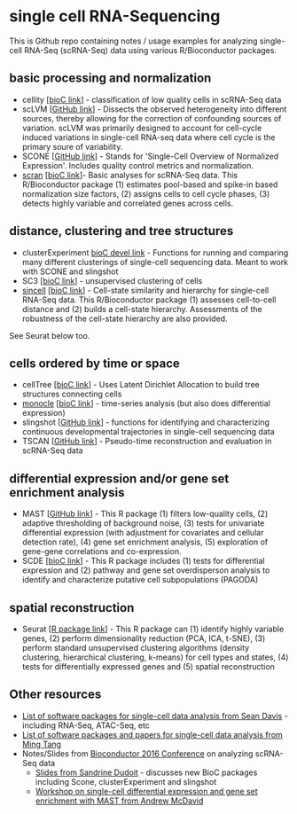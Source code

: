 # single cell RNA-Sequencing

This is Github repo containing notes / usage examples for analyzing single-cell RNA-Seq (scRNA-Seq) data using various R/Bioconductor packages.


## basic processing and normalization 

* cellity [[bioC link](https://bioconductor.org/packages/release/bioc/html/cellity.html)] - classification of low quality cells in scRNA-Seq data
* scLVM [[GitHub link](https://github.com/PMBio/scLVM)] - Dissects the observed heterogeneity into different sources, thereby allowing for the correction of confounding sources of variation. scLVM was primarily designed to account for cell-cycle induced variations in single-cell RNA-seq data where cell cycle is the primary soure of variability.
* SCONE [[GitHub link](https://github.com/YosefLab/scone)] - Stands for 'Single-Cell Overview of Normalized Expression'. Includes quality control metrics and normalization. 
* [scran](https://github.com/stephaniehicks/bioconductorNotes/blob/master/scRNASeq/basic_processing/scran.Rmd) [[bioC link](http://bioconductor.org/packages/release/bioc/html/scran.html)]- Basic analyses for scRNA-Seq data. This R/Bioconductor package (1) estimates pool-based and spike-in based normalization size factors, (2) assigns cells to cell cycle phases, (3) detects highly variable and correlated genes across cells.


## distance, clustering and tree structures 

* clusterExperiment [bioC devel link](http://bioconductor.org/packages/devel/bioc/html/clusterExperiment.html) - Functions for running and comparing many different clusterings of single-cell sequencing data. Meant to work with SCONE and slingshot
* SC3 [[bioC link](https://bioconductor.org/packages/release/bioc/html/SC3.html)] - unsupervised clustering of cells
* [sincell](https://github.com/stephaniehicks/bioconductorNotes/blob/master/scRNASeq/distance_clustering/sincell.Rmd) [[bioC link](http://bioconductor.org/packages/release/bioc/html/sincell.html)] - Cell-state similarity and hierarchy for single-cell RNA-Seq data. This R/Bioconductor package (1) assesses cell-to-cell distance and (2) builds a cell-state hierarchy. Assessments of the robustness of the cell-state hierarchy are also provided.

See Seurat below too. 

## cells ordered by time or space

* cellTree [[bioC link](http://bioconductor.org/packages/release/bioc/html/cellTree.html)] - Uses Latent Dirichlet Allocation to build tree structures connecting cells
* [monocle](https://github.com/stephaniehicks/bioconductorNotes/blob/master/scRNASeq/ordered_pseudotime/monocle.Rmd) [[bioC link](https://bioconductor.org/packages/release/bioc/html/monocle.html)] - time-series analysis (but also does differential expression)
* slingshot [[GitHub link](https://github.com/kstreet13/slingshot)] - functions for identifying and characterizing continuous developmental trajectories in single-cell sequencing data
* TSCAN [[GitHub link](https://github.com/zji90/TSCAN)] - Pseudo-time reconstruction and evaluation in scRNA-Seq data


## differential expression and/or gene set enrichment analysis

* MAST [[GitHub link](https://github.com/RGLab/MAST)] - This R package (1) filters low-quality cells, (2) adaptive thresholding of background noise, (3) tests for univariate differential expression (with adjustment for covariates and cellular detection rate), (4) gene set enrichment analysis, (5) exploration of gene-gene correlations and co-expression. 
* SCDE [[bioC link](https://www.bioconductor.org/packages/release/bioc/html/scde.html)] - This R package includes (1) tests for differential expression and (2) pathway and gene set overdisperson analysis to identify and characterize putative cell subpopulations (PAGODA)


## spatial reconstruction

* Seurat [[R package link](http://www.satijalab.org/seurat.html)] - This R package can (1) identify highly variable genes, (2) perform dimensionality reduction (PCA, ICA, t-SNE), (3) perform standard unsupervised clustering algorithms (density clustering, hierarchical clustering, k-means) for cell types and states, (4) tests for differentially expressed genes and (5) spatial reconstruction 



## Other resources

* [List of software packages for single-cell data analysis from Sean Davis](https://github.com/seandavi/awesome-single-cell/blob/master/README.md) - including RNA-Seq, ATAC-Seq, etc
* [List of software packages and papers for single-cell data analysis from Ming Tang](https://github.com/crazyhottommy/RNA-seq-analysis#single-cell-rna-seq)
* Notes/Slides from [Bioconductor 2016 Conference](http://bioconductor.org/help/course-materials/2016/BioC2016/) on analyzing scRNA-Seq data
	* [Slides from Sandrine Dudoit](http://bioconductor.org/help/course-materials/2016/BioC2016/InvitedTalks1/160624-Dudoit-scrnaseq.pdf) - discusses new BioC packages including Scone, clusterExperiment and slingshot
	* [Workshop on single-cell differential expression and gene set enrichment with MAST from Andrew McDavid](http://bioconductor.org/help/course-materials/2016/BioC2016/ConcurrentWorkshops2/McDavid.html)


